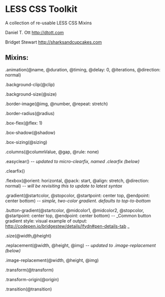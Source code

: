 
LESS CSS Toolkit
===

A collection of re-usable LESS CSS Mixins

Daniel T. Ott
http://dtott.com

Bridget Stewart
http://sharksandcupcakes.com


Mixins:
------------

.animation(@name, @duration, @timing, @delay: 0, @iterations, @direction: normal)

.background-clip(@clip)

.background-size(@size)

.border-image(@img, @number, @repeat: stretch)

.border-radius(@radius)

.box-flex(@flex: 1)

.box-shadow(@shadow)

.box-sizing(@sizing)

.columns(@columnValue, @gap, @rule: none)

.easyclear() -- _updated to micro-clearfix, named .clearfix (below)_

.clearfix()

.flexbox(@orient: horizontal, @pack: start, @align: stretch, @direction: normal) -- _will be revisiting this to update to latest syntax_

.gradient(@startcolor, @stopcolor, @startpoint: center top, @endpoint: center bottom) -- _simple, two-color gradient. defaults to top-to-bottom_

.button-gradient(@startcolor, @midcolor1, @midcolor2, @stopcolor, @startpoint: center top, @endpoint: center bottom) -- _Common button gradient style: visual example of output: http://codepen.io/bridgestew/details/lfydn#pen-details-tab _

.size(@width,@height)

.replacement(@width, @height, @img) -- _updated to .image-replacement (below)_

.image-replacement(@width, @height, @img)

.transform(@transform)

.transform-origin(@origin)

.transition(@transition)